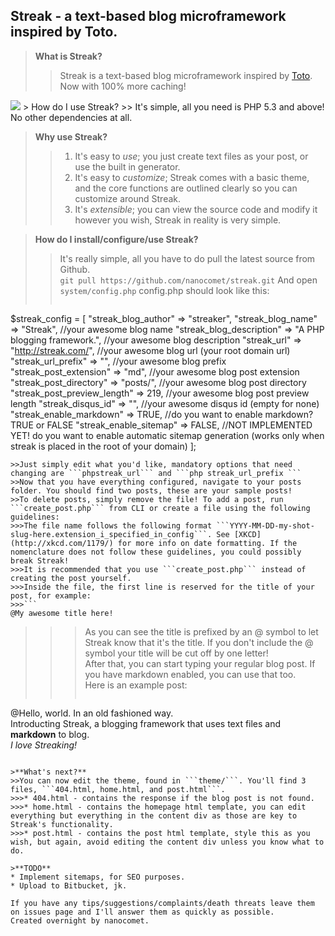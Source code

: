 Streak - a text-based blog microframework inspired by Toto.
------------------
>**What is Streak?**   
>>Streak is a text-based blog microframework inspired by [Toto](http://github.com/cloudhead/toto). Now with 100% more caching!   
<img src="http://i2.minus.com/iTSHC16g6o8EE.png"/>
> How do I use Streak?
>> It's simple, all you need is PHP 5.3 and above! No other dependencies at all.   

>**Why use Streak?**   
>>1. It's easy to *use*; you just create text files as your post, or use the built in generator.   
>>2. It's easy to *customize*; Streak comes with a basic theme, and the core functions are outlined clearly so you can customize around Streak.
>>3. It's *extensible*; you can view the source code and modify it however you wish, Streak in reality is very simple.
   
>**How do I install/configure/use Streak?**  
>>It's really simple, all you have to do pull the latest source from Github.   
>>```git pull https://github.com/nanocomet/streak.git``` 
>>And open ``` system/config.php ```
>>config.php should look like this:   
>>```php   
$streak_config = [
    "streak_blog_author" => "streaker",
    "streak_blog_name" => "Streak", //your awesome blog name
    "streak_blog_description" => "A PHP blogging framework.", //your awesome blog description
    "streak_url" => "http://streak.com/", //your awesome blog url (your root domain url)
    "streak_url_prefix" => "", //your awesome blog prefix
    "streak_post_extension" => "md", //your awesome blog post extension
    "streak_post_directory" => "posts/", //your awesome blog post directory
    "streak_post_preview_length" => 219, //your awesome blog post preview length
    "streak_disqus_id" => "", //your awesome disqus id (empty for none)
    "streak_enable_markdown" => TRUE, //do you want to enable markdown? TRUE or FALSE
    "streak_enable_sitemap" => FALSE, //NOT IMPLEMENTED YET! do you want to enable automatic sitemap generation (works only when streak is placed in the root of your domain)
];
```  
>>Just simply edit what you'd like, mandatory options that need changing are ```phpstreak_url``` and ```php streak_url_prefix ```  
>>Now that you have everything configured, navigate to your posts folder. You should find two posts, these are your sample posts!   
>>To delete posts, simply remove the file! To add a post, run ```create_post.php``` from CLI or create a file using the following guidelines:    
>>>The file name follows the following format ```YYYY-MM-DD-my-shot-slug-here.extension_i_specified_in_config```. See [XKCD](http://xkcd.com/1179/) for more info on date formatting. If the nomenclature does not follow these guidelines, you could possibly break Streak!   
>>>It is recommended that you use ```create_post.php``` instead of creating the post yourself.   
>>>Inside the file, the first line is reserved for the title of your post, for example:   
>>>```
@My awesome title here!
```   
>>>As you can see the title is prefixed by an @ symbol to let Streak know that it's the title. If you don't include the @ symbol your title will be cut off by one letter!    
>>>After that, you can start typing your regular blog post. If you have markdown enabled, you can use that too.   
>>>Here is an example post:    
>>>```    
@Hello, world. In an old fashioned way.   
Introducting Streak, a blogging framework that uses text files and **markdown** to blog.   
*I love Streaking!*   
```   

>**What's next?**  
>>You can now edit the theme, found in ```theme/```. You'll find 3 files, ```404.html, home.html, and post.html```.   
>>>* 404.html - contains the response if the blog post is not found.  
>>>* home.html - contains the homepage html template, you can edit everything but everything in the content div as those are key to Streak's functionality.     
>>>* post.html - contains the post html template, style this as you wish, but again, avoid editing the content div unless you know what to do.  

>**TODO**  
* Implement sitemaps, for SEO purposes.
* Upload to Bitbucket, jk.

If you have any tips/suggestions/complaints/death threats leave them on issues page and I'll answer them as quickly as possible.   
Created overnight by nanocomet.